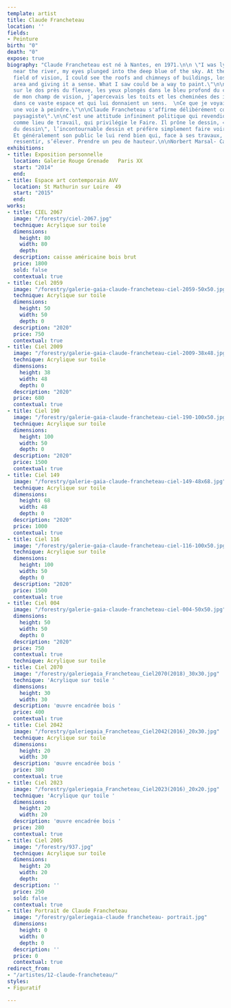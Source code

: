 ```yaml
---
template: artist
title: Claude Francheteau
location: ''
fields:
- Peinture
birth: "0"
death: "0"
expose: true
biography: "Claude Francheteau est né à Nantes, en 1971.\n\n \"I was lying on my back,
  near the river, my eyes plunged into the deep blue of the sky. At the edge of my
  field of vision, I could see the roofs and chimneys of buildings, lost in the vast
  area and giving it a sense. What I saw could be a way to paint.\"\n\n\"J’étais allongé
  sur le dos près du fleuve, les yeux plongés dans le bleu profond du ciel.  \nÀ l’extrémité
  de mon champ de vision, j’apercevais les toits et les cheminées des immeubles, perdus
  dans ce vaste espace et qui lui donnaient un sens.  \nCe que je voyais pouvait être
  une voie à peindre.\"\n\nClaude Francheteau s'affirme délibérément comme \" peintre
  paysagiste\".\n\nC’est une attitude infiniment politique qui revendique la peinture
  comme lieu de travail, qui privilégie le Faire. Il prône le dessin, « la probité
  du dessin\", l’incontournable dessin et préfère simplement faire voir.\n\nIl peint.
  Et généralement son public le lui rend bien qui, face à ses travaux, dit respirer,
  ressentir, s’élever. Prendre un peu de hauteur.\n\nNorbert Marsal- Carl de Châteauneuf."
exhibitions:
- title: Exposition personnelle
  location: Galerie Rouge Grenade   Paris XX
  start: "2014"
  end: 
- title: Espace art contemporain AVV
  location: St Mathurin sur Loire  49
  start: "2015"
  end: 
works:
- title: CIEL 2067
  image: "/forestry/ciel-2067.jpg"
  technique: Acrylique sur toile
  dimensions:
    height: 80
    width: 80
    depth: 
  description: caisse américaine bois brut
  price: 1800
  sold: false
  contextual: true
- title: Ciel 2059
  image: "/forestry/galerie-gaia-claude-francheteau-ciel-2059-50x50.jpg"
  technique: Acrylique sur toile
  dimensions:
    height: 50
    width: 50
    depth: 0
  description: "2020"
  price: 750
  contextual: true
- title: Ciel 2009
  image: "/forestry/galerie-gaia-claude-francheteau-ciel-2009-38x48.jpg"
  technique: Acrylique sur toile
  dimensions:
    height: 38
    width: 48
    depth: 0
  description: "2020"
  price: 680
  contextual: true
- title: Ciel 190
  image: "/forestry/galerie-gaia-claude-francheteau-ciel-190-100x50.jpg"
  technique: Acrylique sur toile
  dimensions:
    height: 100
    width: 50
    depth: 0
  description: "2020"
  price: 1500
  contextual: true
- title: Ciel 149
  image: "/forestry/galerie-gaia-claude-francheteau-ciel-149-48x68.jpg"
  technique: Acrylique sur toile
  dimensions:
    height: 68
    width: 48
    depth: 0
  description: "2020"
  price: 1000
  contextual: true
- title: Ciel 116
  image: "/forestry/galerie-gaia-claude-francheteau-ciel-116-100x50.jpg"
  technique: Acrylique sur toile
  dimensions:
    height: 100
    width: 50
    depth: 0
  description: "2020"
  price: 1500
  contextual: true
- title: Ciel 004
  image: "/forestry/galerie-gaia-claude-francheteau-ciel-004-50x50.jpg"
  dimensions:
    height: 50
    width: 50
    depth: 0
  description: "2020"
  price: 750
  contextual: true
  technique: Acrylique sur toile
- title: Ciel 2070
  image: "/forestry/galeriegaia_Francheteau_Ciel2070(2018)_30x30.jpg"
  technique: 'Acrylique sur toile '
  dimensions:
    height: 30
    width: 30
  description: 'œuvre encadrée bois '
  price: 400
  contextual: true
- title: Ciel 2042
  image: "/forestry/galeriegaia_Francheteau_Ciel2042(2016)_20x30.jpg"
  technique: Acrylique sur toile
  dimensions:
    height: 20
    width: 30
  description: 'œuvre encadrée bois '
  price: 380
  contextual: true
- title: Ciel 2023
  image: "/forestry/galeriegaia_Francheteau_Ciel2023(2016)_20x20.jpg"
  technique: 'Acrylique qur toile '
  dimensions:
    height: 20
    width: 20
  description: 'œuvre encadrée bois '
  price: 280
  contextual: true
- title: Ciel 2005
  image: "/forestry/937.jpg"
  technique: Acrylique sur toile
  dimensions:
    height: 20
    width: 20
    depth: 
  description: ''
  price: 250
  sold: false
  contextual: true
- title: Portrait de Claude Francheteau
  image: "/forestry/galeriegaia-claude francheteau- portrait.jpg"
  dimensions:
    height: 0
    width: 0
    depth: 0
  description: ''
  price: 0
  contextual: true
redirect_from:
- "/artistes/12-claude-francheteau/"
styles:
- Figuratif

---
```


